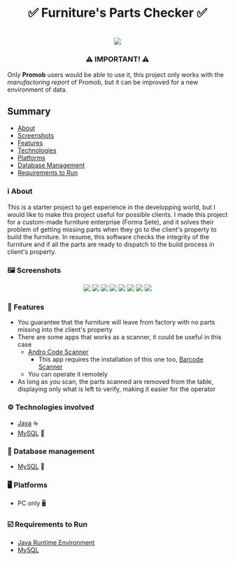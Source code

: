 <h1 align="center">✅ Furniture's Parts Checker ✅</h1>

<h1 align="center">
 <img src="https://img.shields.io/badge/Database-Local MySQL-orange">
</h1>

<h3 align="center">⚠️ IMPORTANT! ⚠️</h3>

Only **Promob** users would be able to use it, this project only works with the *manufactoring report* of Promob, but it can be improved for a new environment of data.

## Summary
* [About](#ℹ%EF%B8%8F-about)
* [Screenshots](#%EF%B8%8F-screenshots)
* [Features](#-features)
* [Technologies](#%EF%B8%8F-technologies-involved)
* [Platforms](#%EF%B8%8F-platforms)
* [Database Management](#-database-management)
* [Requirements to Run](#%EF%B8%8F-requirements-to-run)


### ℹ️ About
This is a starter project to get experience in the developping world, but I would like to make this project useful for possible clients. I made this project for a custom-made furniture enterprise (Forma Sete), and it solves their problem of getting missing parts when they go to the client's property to build the furniture. In resume, this software checks the integrity of the furniture and if all the parts are ready to dispatch to the build process in client's property.

### 🖼️ Screenshots
<p align="center">
 <img src="Designed_Modules_Scanner/src/images/screenshots/screenshot(82).png">
 <img src="Designed_Modules_Scanner/src/images/screenshots/screenshot(83).png">
 <img src="Designed_Modules_Scanner/src/images/screenshots/screenshot(84).png">
 <img src="Designed_Modules_Scanner/src/images/screenshots/screenshot(85).png">
 <img src="Designed_Modules_Scanner/src/images/screenshots/screenshot(86).png">
 <img src="Designed_Modules_Scanner/src/images/screenshots/screenshot(87).png">
 <img src="Designed_Modules_Scanner/src/images/screenshots/screenshot(88).png">
 <img src="Designed_Modules_Scanner/src/images/screenshots/screenshot(89).png">
</p>

### 🥏 Features
 * You guarantee that the furniture will leave from factory with no parts missing into the client's property
 * There are some apps that works as a scanner, it could be useful in this case
   * [Andro Code Scanner](https://play.google.com/store/apps/details?id=az.android.remoteinput&hl=pt)
     * This app requires the installation of this one too, [Barcode Scanner](https://play.google.com/store/apps/details?id=com.google.zxing.client.android&hl=pt_BR)
   * You can operate it remotely
 * As long as you scan, the parts scanned are removed from the table, displaying only what is left to verify, making it easier for the operator
  
### ⚙️ Technologies involved
* [Java](https://www.java.com/pt_BR/) ☕
* [MySQL](https://www.mysql.com/) 🐬

### 💾 Database management
* [MySQL](https://www.mysql.com/) 🐬

### 🖥️ Platforms
* PC only 🖥️

### ☑️ Requirements to Run
* [Java Runtime Environment](https://www.java.com/pt_BR/download/)
* [MySQL](https://dev.mysql.com/downloads/)
